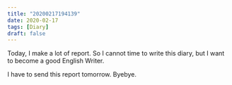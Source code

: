 ```yaml
---
title: "20200217194139"
date: 2020-02-17
tags: [Diary]
draft: false
---
```

Today, I make a lot of report. So I cannot time to write this diary, but I want to become a good English Writer.

I have to send this report tomorrow. Byebye.
